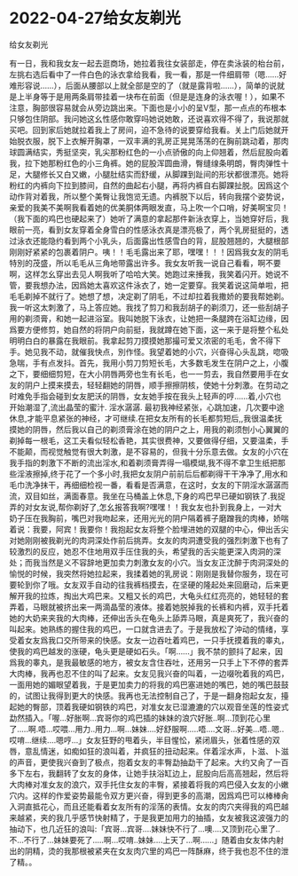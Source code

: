 # 2022-04-27给女友剃光



给女友剃光



有一日，我和我女友一起去逛商场，她拉着我往女装部走，停在卖泳装的枱台前，左挑右选后看中了一件白色的泳衣拿给我看，我一看，那是一件细肩带（嗯……好难形容说……），后面从腰部以上就全部是空的了（就是露背啦……），简单的说就是上半身等于是用两条肩带挂着一块布在前面（但是是连身的泳衣喔！），如果不注意，胸部很容易就会从旁边跳出来。下面也是小小的呈V型，那一点点的布根本只够包住阴部。我问她这幺性感你敢穿吗她说她敢，还说喜欢得不得了，我说那就买吧。回到家后她就拉着我上了房间，迫不急待的说要穿给我看。关上门后她就开始脱衣服，脱下上衣解开胸罩，一双丰满的乳房正晃晃荡荡的在胸前跳动着，那肉球圆满结实，秀挺坚突，乳尖那粉红色的一小点骄傲的向上仰翘着，然后屁股向着我，拉下她那粉红色的小三角裤。她的屁股浑圆曲滑，臀缝缐条明朗，臀肉弹性十足，大腿修长又白又嫩，小腿肚结实而舒缓，从脚踝到趾间的形状都很漂亮。她将粉红的内裤向下拉到膝间，自然的曲起右小腿，再将内裤自右脚踝扯脱。因爲这个动作背对着我，所以整个美臀让我饱览无遗。内裤脱下以后，转向我摆个姿势说，亲爱的我美不美啊我看着她的优美胴体两眼发直，马上吹一个口哨，好美啊宝贝！（我下面的鸡巴也硬起来了）她听了满意的拿起那件新泳衣穿上，当她穿好后，我眼前一亮，看到女友穿着全身雪白的性感泳衣真是漂亮极了，两个乳房挺挺的，透过泳衣还能隐约看到两个小乳头，后面露出性感雪白的背，屁股翘翘的，大腿根部刚刚好紧紧的包裹着阴户。咦！！毛毛露出来了耶，嘿嘿！！！因爲我女友的阴毛特別的茂盛，所以毛毛从三角地带露出许多。我女友听我一说自己看看，啊不要啊，这样怎幺穿出去见人啊我听了哈哈大笑。她跑过来捶我，我笑着闪开。她说不管，要我想办法，因爲她太喜欢这件泳衣了，她一定要穿。我笑着说这简单啦，把毛毛剃掉不就行了。她想了想，决定剃了阴毛，不过却拉着我撒娇的要我帮她剃。我一听这太刺激了，马上答应她。我找了剪刀和我刮胡子的剃须刀，还一些刮胡子用的剃须膏，和她一起进浴室。我叫她脱下泳衣，让她把一条腿跨在浴缸边缘，因爲要方便修剪，她自然的将阴户向前挺，我就蹲在她下面，这一来于是将整个私处明明白白的暴露在我眼前。我拿起剪刀摸摸她那撮可爱又浓密的毛毛，舍不得下手。她见我不动，就催我快点，別作怪。我望着她的小穴，兴奋得心头乱跳，唿吸急喘，手有点发抖。首先，我用小剪刀剪短长毛，大多数毛发生在阴户之上，小腹之下，要细细剪短，在大小阴唇两旁也生有长毛，也一一剪去，我自然要用手在女友的阴户上摸来摸去，轻轻翻她的阴唇，顺手擦擦阴核，使她十分刺激。在剪动之时难免手指会碰到女友肥沃的阴唇，女友她手按在我头上轻声的哼……着,小穴也开始潮湿了,流出晶莹的蜜汁. 淫水潺潺. 最初我神经紧张，心跳加速，几次要中途休息,才能平息紧张的神经，才可继续.在把女友所有的长毛都剪短后,,我很温柔抚摸她的阴唇，然后我以自己的剃须膏涂在她的阴户之上，用我的剃须刨小心翼翼的剃掉每一根毛，这工夫看似轻松香艳，其实很费神，又要做得仔细，又要温柔，手不能颠，而视觉触觉有很大刺激，是不容易的，但我十分乐意去做。女友的小穴在我手指的刺激下不断的流出淫水,和着剃须膏弄得一塌模煳,我不得不拿卫生纸把那些淫液擦掉,终于花了一个多小时,我把女友阴户前前后后都剃得干干净净了,用水和毛巾洗净抹干，再细细检视一番，看看是否满意，在这时，女友的下阴淫水潺潺而流，双目如丝，满面春意。我坐在马桶盖上休息,下身的鸡巴早已硬如钢铁了.我捉弄的对女友说,帮你剃好了,怎幺报答我啊?嘿嘿！！我女友也扑到我身上，一对大奶子压在我胸前，嘴巴对我吻起来，还用光光的阴户隔着裤子磨蹭我的肉棒，娇喘着说：我要，阿宾！我要你！我抱起女友将整个脸埋进她的双腿的中心，伸出舌尖对她刚刚被我剃光的肉洞深处作前后挑弄。女友的肉洞遭受我的强烈刺激下也有了较激烈的反应，她忍不住地用双手压住我的头，希望我的舌尖能更深入肉洞的深处；而我当然是义不容辞地更加卖力刺激女友的小穴。当女友正沈醉于肉洞深处的愉悦的时候，我突然将她拉起来，我揉着她的乳房说：刚刚是我替你服务，现在可要轮到你了哦。女友双手自动的往我裤档摸去，在坚硬的隆起处来回磨动，后来更解开我的拉炼，掏出大鸡巴来。又粗又长的鸡巴，大龟头红红亮亮的，她轻轻的套弄着，马眼就被挤出来一两滴晶莹的液体。接着她脱掉我的长裤和内裤，双手托着她的大奶来夹我的大肉棒，还伸出舌头在龟头上舔弄马眼，真是爽死了，我兴奋的叫起来。她熟练的握住我的鸡巴，一口就含进去了。于是我放松了沖动的情绪，享受着女友爲我口交所带来的快感。女友一边吞吐着鸡巴，一只手抚摸着我的睾丸，使我的鸡巴越发的涨硬，龟头更是硬如石头。「啊......」我不禁的颤抖了起来，因爲我的睾丸，是我最敏感的地方，被女友含住吞吐，还用另一只手上下不停的套弄大肉棒，我再也忍不住的叫了起来。女友见我兴奋的叫着，一边啜吮着我的鸡巴，一面用她的媚眼望着我，于是更加卖力的将我的鸡巴塞进她的嘴巴，她的嘴巴鼓鼓的，试图让我得到更大的快感。我再也无法控制自己了，于是一翻身抱起女友，擡起她的臀部，顶着我硬如钢铁的鸡巴，对准女友已湿漉漉的穴以观音坐莲的性姿式勐然插入。「喔...好胀啊...宾哥你的鸡巴插的妹妹的浪穴好胀..啊...顶到花心里了.....啊.唔...哎喂...用力..用力...啊...妹妹....好舒服啊.....唔....文哥...好美...唔..嗯..哎唷...继续....嗯哼...」女友狂野的甩着头，半目惺忪，紧闭眉头，张着性感的双唇，意乱情迷，如痴如狂的浪叫着，并疯狂的扭动起来。伴着淫水声，卜滋、卜滋的声音，更使我兴奋到了极点，抱着女友的丰臀勐抽勐干了起来。大约又肏了一百多下左右，我翻转了女友的身体，让她手扶浴缸边上，屁股向后高高翘起，然后将大肉棒对准女友的浪穴，双手托住女友的丰臀，紧接着将我的鸡巴侵入女友的小嫩穴内。这样的作爱姿势最能令双方更兴奋，得到更多的高潮，因爲鸡巴可以棒棒肏入洞直抵花心，而且还能看着女友所有的淫荡的表情。女友的肉穴夹得我的鸡巴越来越紧，夹的我几乎感节快射精了，于是我更加用力的抽插，女友被我这波强力的抽动下，也几近狂的浪叫:「宾哥...宾哥....妹妹快不行了...噢....又顶到花心里了..不...不行了...妹妹要死了.....啊...哎唷..妹妹....上天了...啊......」随着由女友体内射出的阴精，烫的我那根被紧夹在女友肉穴里的鸡巴一阵酥麻，终于我也忍不住的泄了精。。
            

